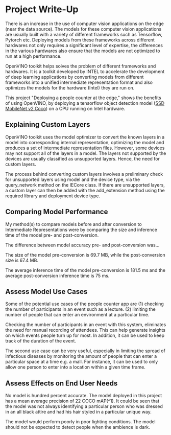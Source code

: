 # Project Write-Up

There is an increase in the use of computer vision applications on the edge (near the data source). The models for these computer vision applications are usually built with a variety of different frameworks such as Tensorflow, Pytorch etc. Deploying models from these frameworks across different hardwares not only requires a significant level of expertise, the differences in the various hardwares also ensure that the models are not optimized to run at a high performance. 

OpenVINO toolkit helps solves the problem of different frameworks and hardwares. It is a toolkit developed by INTEL to accelerate the development of deep learning applications by converting models from different frameworks into a unified intermediate representation format and also optimizes the models for the hardware (Intel) they are run on.

This project "Deploying a people counter at the edge," shows the benefits of using OpenVINO, by deploying a tensorflow object detection model ([SSD MobileNet v2 Coco](http://download.tensorflow.org/models/object_detection/ssd_mobilenet_v2_coco_2018_03_29.tar.gz)) on a CPU running on Intel hardware.   

## Explaining Custom Layers
OpenVINO toolkit uses the model optimizer to convert the known layers in a model into corresponding internal representation, optimizing the model and produces a set of intermediate representation files. However, some devices may not support all of the layers in a model. The layers not supported by the devices are usually classified as unsupported layers. Hence, the need for custom layers.    

The process behind converting custom layers involves a preliminary check for unsupported layers using model and the device type, via the query_network method on the IECore class. If there are unsupported layers, a custom layer can then be added with the add_extension method using the required library and deployment device type. 

## Comparing Model Performance

My method(s) to compare models before and after conversion to Intermediate Representations
were by comparing the size and inference time of the model pre- and post-conversion. 

The difference between model accuracy pre- and post-conversion was...

The size of the model pre-conversion is 69.7 MB, while the post-conversion size is 67.4 MB.

The average inference time of the model pre-conversion is 181.5 ms and the average post-conversion inference time  is 75 ms.

## Assess Model Use Cases

Some of the potential use cases of the people counter app are (1) checking the number of participants in an event such as a lecture. (2) limiting the number of people that can enter an environment at a particular time.

Checking the number of participants in an event with this system, eliminates the need for manual recording of attendees. This can help generate insights on which events people turn up for most. In addition, it can be used to keep track of the duration of the event. 

The second use case can be very useful, especially in limiting the spread of infectious diseases by monitoring the amount of people that can enter a particular space at a time e.g. a mall. For instance, it can be used to only allow one person to enter into a location within a given time frame.

## Assess Effects on End User Needs

No model is hundred percent accurate. The model deployed in this project has a mean average precision of 22 COCO mAP(^1). It could be seen that the model was not always identifying a particular person who was dressed in an all black attire and had his hair styled in a particular unique way. 

The model would perform poorly in poor lighting conditions. The model should not be expected to detect people when the ambience is dark. 
